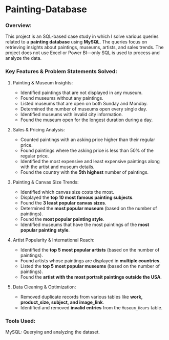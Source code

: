 # Painting-Database

### Overview:
This project is an SQL-based case study in which I solve various queries related to a **painting database** using **MySQL**. The queries focus on retrieving insights about paintings, museums, artists, and sales trends. The project does not use Excel or Power BI—only SQL is used to process and analyze the data.  

### Key Features & Problem Statements Solved:

1. Painting & Museum Insights:
   - Identified paintings that are not displayed in any museum.  
   - Found museums without any paintings.  
   - Listed museums that are open on both Sunday and Monday.  
   - Determined the number of museums open every single day.  
   - Identified museums with invalid city information.  
   - Found the museum open for the longest duration during a day.  

2. Sales & Pricing Analysis:  
   - Counted paintings with an asking price higher than their regular price.  
   - Found paintings where the asking price is less than 50% of the regular price.  
   - Identified the most expensive and least expensive paintings along with the artist and museum details.  
   - Found the country with the **5th highest** number of paintings.  

3. Painting & Canvas Size Trends:  
   - Identified which canvas size costs the most.  
   - Displayed the **top 10 most famous painting subjects**.  
   - Found the **3 least popular canvas sizes**.  
   - Determined the **most popular museum** (based on the number of paintings).  
   - Found the **most popular painting style**.  
   - Identified museums that have the most paintings of the **most popular painting style**.  

4. Artist Popularity & International Reach:
   - Identified the **top 5 most popular artists** (based on the number of paintings).  
   - Found artists whose paintings are displayed in **multiple countries**.  
   - Listed the **top 5 most popular museums** (based on the number of paintings).  
   - Found the **artist with the most portrait paintings outside the USA**.  

5. Data Cleaning & Optimization:
   - Removed duplicate records from various tables like **work, product_size, subject, and image_link**.  
   - Identified and removed **invalid entries** from the `Museum_Hours` table.  

### Tools Used:  
MySQL: Querying and analyzing the dataset.
